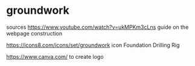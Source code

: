 # groundwork





sources 
https://www.youtube.com/watch?v=ukMPKm3cLns guide on the webpage construction

https://icons8.com/icons/set/groundwork icon Foundation Drilling Rig


https://www.canva.com/ to create logo